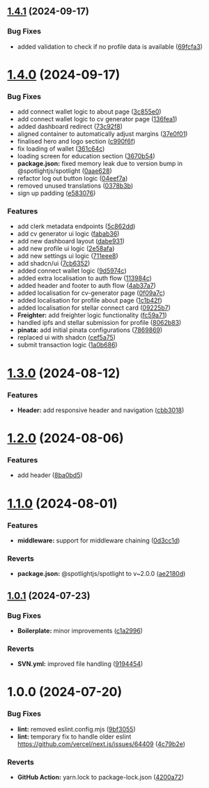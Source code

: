 ## [1.4.1](https://github.com/mfmsajidh/UoL-IndividualProject-NextJS/compare/v1.4.0...v1.4.1) (2024-09-17)


### Bug Fixes

* added validation to check if no profile data is available ([69fcfa3](https://github.com/mfmsajidh/UoL-IndividualProject-NextJS/commit/69fcfa3550c194dee19f1adbbe989bdc4bb89d41))

# [1.4.0](https://github.com/mfmsajidh/UoL-IndividualProject-NextJS/compare/v1.3.0...v1.4.0) (2024-09-17)


### Bug Fixes

* add connect wallet logic to about page ([3c855e0](https://github.com/mfmsajidh/UoL-IndividualProject-NextJS/commit/3c855e029eec3351e1e6555ef6113e75c9977baf))
* add connect wallet logic to cv generator page ([136fea1](https://github.com/mfmsajidh/UoL-IndividualProject-NextJS/commit/136fea1c6746eef46b6d249c77b90ab33da81868))
* added dashboard redirect ([73c92f8](https://github.com/mfmsajidh/UoL-IndividualProject-NextJS/commit/73c92f8ac18a7923fac2cdc471c7a636011fc1c5))
* aligned container to automatically adjust margins ([37e0f01](https://github.com/mfmsajidh/UoL-IndividualProject-NextJS/commit/37e0f01fa6e7c65d0a69904c14f48a13be09ee2b))
* finalised hero and logo section ([c990f6f](https://github.com/mfmsajidh/UoL-IndividualProject-NextJS/commit/c990f6f22453971bc6e6ea6fb2f4596fc3839880))
* fix loading of wallet ([361c64c](https://github.com/mfmsajidh/UoL-IndividualProject-NextJS/commit/361c64c3bcbe0d634b1e523f72489fd43eb8a022))
* loading screen for education section ([3670b54](https://github.com/mfmsajidh/UoL-IndividualProject-NextJS/commit/3670b540d8dc11a2552f2c98d4acba1e501d3b39))
* **package.json:** fixed memory leak due to version bump in @spotlightjs/spotlight ([0aae628](https://github.com/mfmsajidh/UoL-IndividualProject-NextJS/commit/0aae628cd33cd34a542dd379e25a2a5d8164fc33))
* refactor log out button logic ([04eef7a](https://github.com/mfmsajidh/UoL-IndividualProject-NextJS/commit/04eef7abe7c62f6a37f81ed0bf7b754bfe814d60))
* removed unused translations ([0378b3b](https://github.com/mfmsajidh/UoL-IndividualProject-NextJS/commit/0378b3b62e21fc2fbb9b89a974423aadfcb55e72))
* sign up padding ([e583076](https://github.com/mfmsajidh/UoL-IndividualProject-NextJS/commit/e583076c9095620dfc780efe9b62c9bf53b5023f))


### Features

* add clerk metadata endpoints ([5c862dd](https://github.com/mfmsajidh/UoL-IndividualProject-NextJS/commit/5c862dd4bb256260f232f5ea122aaf1fdc314f80))
* add cv generator ui logic ([fabab36](https://github.com/mfmsajidh/UoL-IndividualProject-NextJS/commit/fabab367159412653480348925273954505b5119))
* add new dashboard layout ([dabe931](https://github.com/mfmsajidh/UoL-IndividualProject-NextJS/commit/dabe931e62374b3b8141e64d4c22d6db1e66cd3d))
* add new profile ui logic ([2e58afa](https://github.com/mfmsajidh/UoL-IndividualProject-NextJS/commit/2e58afac83952a3f49fb3fb5aac9d25772f3a2ec))
* add new settings ui logic ([711eee8](https://github.com/mfmsajidh/UoL-IndividualProject-NextJS/commit/711eee86e25a8601e70e03be2d3421e67dc49bf4))
* add shadcn/ui ([7cb6352](https://github.com/mfmsajidh/UoL-IndividualProject-NextJS/commit/7cb63521009cb8cc1869308a1b7e6fbe79f4247a))
* added connect wallet logic ([9d5974c](https://github.com/mfmsajidh/UoL-IndividualProject-NextJS/commit/9d5974cd5c28b786f84e6e5659e062209e4545af))
* added extra localisation to auth flow ([113984c](https://github.com/mfmsajidh/UoL-IndividualProject-NextJS/commit/113984cc0a0169d5da3be8bbe98c535b7dfab71d))
* added header and footer to auth flow ([4ab37a7](https://github.com/mfmsajidh/UoL-IndividualProject-NextJS/commit/4ab37a7afca4a41aa2bb2d6e030877ef730f8e06))
* added localisation for cv-generator page ([0f09a7c](https://github.com/mfmsajidh/UoL-IndividualProject-NextJS/commit/0f09a7c58d50bdaa89d062e57d935d037b974be1))
* added localisation for profile about page ([1c1b42f](https://github.com/mfmsajidh/UoL-IndividualProject-NextJS/commit/1c1b42f244e5d44d91fc9d7d92bfce9349b62bdb))
* added localisation for stellar connect card ([09225b7](https://github.com/mfmsajidh/UoL-IndividualProject-NextJS/commit/09225b787a12be9d8067bec3203d501567c22486))
* **Freighter:** add freighter logic functionality ([fc59a71](https://github.com/mfmsajidh/UoL-IndividualProject-NextJS/commit/fc59a716568eb4d62c6e4a30d1dfd480c6a29877))
* handled ipfs and stellar submission for profile ([8062b83](https://github.com/mfmsajidh/UoL-IndividualProject-NextJS/commit/8062b83e3398fb1db958e03f901d5b9cdfe01c91))
* **pinata:** add initial pinata configurations ([7869869](https://github.com/mfmsajidh/UoL-IndividualProject-NextJS/commit/78698694fb8d8ea3aff202abdc54b33071973251))
* replaced ui with shadcn ([cef5a75](https://github.com/mfmsajidh/UoL-IndividualProject-NextJS/commit/cef5a75daf5a75d474eb8f088d9a7e0034090b2f))
* submit transaction logic ([1a0b686](https://github.com/mfmsajidh/UoL-IndividualProject-NextJS/commit/1a0b6868f86fbd42cce45df5e41d4b361eebb06e))

# [1.3.0](https://github.com/mfmsajidh/UoL-IndividualProject-NextJS/compare/v1.2.0...v1.3.0) (2024-08-12)


### Features

* **Header:** add responsive header and navigation ([cbb3018](https://github.com/mfmsajidh/UoL-IndividualProject-NextJS/commit/cbb3018ee1db5644cfa34735b78442c65f566ce0))

# [1.2.0](https://github.com/mfmsajidh/UoL-IndividualProject-NextJS/compare/v1.1.0...v1.2.0) (2024-08-06)


### Features

* add header ([8ba0bd5](https://github.com/mfmsajidh/UoL-IndividualProject-NextJS/commit/8ba0bd51461691905b779c9431970ff9395b8475))

# [1.1.0](https://github.com/mfmsajidh/UoL-IndividualProject-NextJS/compare/v1.0.1...v1.1.0) (2024-08-01)


### Features

* **middleware:** support for middleware chaining ([0d3cc1d](https://github.com/mfmsajidh/UoL-IndividualProject-NextJS/commit/0d3cc1d2d810d53706fb98be53d5063572ec19ff))


### Reverts

* **package.json:** @spotlightjs/spotlight to v~2.0.0 ([ae2180d](https://github.com/mfmsajidh/UoL-IndividualProject-NextJS/commit/ae2180dab0195b9af03fe730eafc93104094c1d5))

## [1.0.1](https://github.com/mfmsajidh/UoL-IndividualProject-NextJS/compare/v1.0.0...v1.0.1) (2024-07-23)


### Bug Fixes

* **Boilerplate:** minor improvements ([c1a2996](https://github.com/mfmsajidh/UoL-IndividualProject-NextJS/commit/c1a299602bac78aaaba276e53efc226fb2559e76))


### Reverts

* **SVN.yml:** improved file handling ([9194454](https://github.com/mfmsajidh/UoL-IndividualProject-NextJS/commit/91944547f53673e1aac0a35d2d249c2935e7d823))

# 1.0.0 (2024-07-20)


### Bug Fixes

* **lint:** removed eslint.config.mjs ([9bf3055](https://github.com/mfmsajidh/UoL-IndividualProject-NextJS/commit/9bf3055ec9989e3ea8b8d66c895cc794e816f27b))
* **lint:** temporary fix to handle older eslint https://github.com/vercel/next.js/issues/64409 ([4c79b2e](https://github.com/mfmsajidh/UoL-IndividualProject-NextJS/commit/4c79b2ea1522983d9199b0fa94ac7509316f0748))


### Reverts

* **GitHub Action:** yarn.lock to package-lock.json ([4200a72](https://github.com/mfmsajidh/UoL-IndividualProject-NextJS/commit/4200a7208344b1f98d2d0e409c82482c83a522cf))
